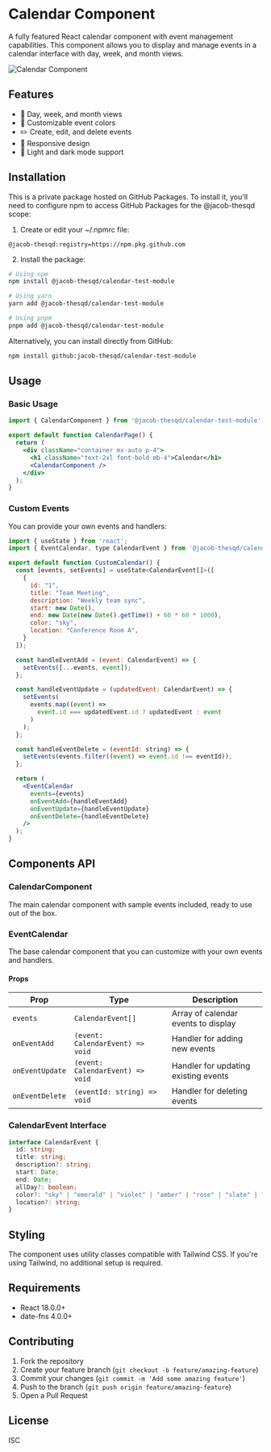 # Calendar Component

A fully featured React calendar component with event management capabilities. This component allows you to display and manage events in a calendar interface with day, week, and month views.

![Calendar Component](https://via.placeholder.com/800x400?text=Calendar+Component)

## Features

- 📅 Day, week, and month views
- 🎨 Customizable event colors
- ✏️ Create, edit, and delete events
- 📱 Responsive design
- 🌙 Light and dark mode support

## Installation

This is a private package hosted on GitHub Packages. To install it, you'll need to configure npm to access GitHub Packages for the @jacob-thesqd scope:

1. Create or edit your ~/.npmrc file:

```
@jacob-thesqd:registry=https://npm.pkg.github.com
```

2. Install the package:

```bash
# Using npm
npm install @jacob-thesqd/calendar-test-module

# Using yarn
yarn add @jacob-thesqd/calendar-test-module

# Using pnpm
pnpm add @jacob-thesqd/calendar-test-module
```

Alternatively, you can install directly from GitHub:

```bash
npm install github:jacob-thesqd/calendar-test-module
```

## Usage

### Basic Usage

```jsx
import { CalendarComponent } from '@jacob-thesqd/calendar-test-module';

export default function CalendarPage() {
  return (
    <div className="container mx-auto p-4">
      <h1 className="text-2xl font-bold mb-4">Calendar</h1>
      <CalendarComponent />
    </div>
  );
}
```

### Custom Events

You can provide your own events and handlers:

```jsx
import { useState } from 'react';
import { EventCalendar, type CalendarEvent } from '@jacob-thesqd/calendar-test-module';

export default function CustomCalendar() {
  const [events, setEvents] = useState<CalendarEvent[]>([
    {
      id: "1",
      title: "Team Meeting",
      description: "Weekly team sync",
      start: new Date(),
      end: new Date(new Date().getTime() + 60 * 60 * 1000),
      color: "sky",
      location: "Conference Room A",
    }
  ]);

  const handleEventAdd = (event: CalendarEvent) => {
    setEvents([...events, event]);
  };

  const handleEventUpdate = (updatedEvent: CalendarEvent) => {
    setEvents(
      events.map((event) =>
        event.id === updatedEvent.id ? updatedEvent : event
      )
    );
  };

  const handleEventDelete = (eventId: string) => {
    setEvents(events.filter((event) => event.id !== eventId));
  };

  return (
    <EventCalendar
      events={events}
      onEventAdd={handleEventAdd}
      onEventUpdate={handleEventUpdate}
      onEventDelete={handleEventDelete}
    />
  );
}
```

## Components API

### CalendarComponent

The main calendar component with sample events included, ready to use out of the box.

### EventCalendar

The base calendar component that you can customize with your own events and handlers.

#### Props

| Prop | Type | Description |
| ---- | ---- | ----------- |
| `events` | `CalendarEvent[]` | Array of calendar events to display |
| `onEventAdd` | `(event: CalendarEvent) => void` | Handler for adding new events |
| `onEventUpdate` | `(event: CalendarEvent) => void` | Handler for updating existing events |
| `onEventDelete` | `(eventId: string) => void` | Handler for deleting events |

### CalendarEvent Interface

```ts
interface CalendarEvent {
  id: string;
  title: string;
  description?: string;
  start: Date;
  end: Date;
  allDay?: boolean;
  color?: "sky" | "emerald" | "violet" | "amber" | "rose" | "slate" | "orange";
  location?: string;
}
```

## Styling

The component uses utility classes compatible with Tailwind CSS. If you're using Tailwind, no additional setup is required.

## Requirements

- React 18.0.0+
- date-fns 4.0.0+

## Contributing

1. Fork the repository
2. Create your feature branch (`git checkout -b feature/amazing-feature`)
3. Commit your changes (`git commit -m 'Add some amazing feature'`)
4. Push to the branch (`git push origin feature/amazing-feature`)
5. Open a Pull Request

## License

ISC 